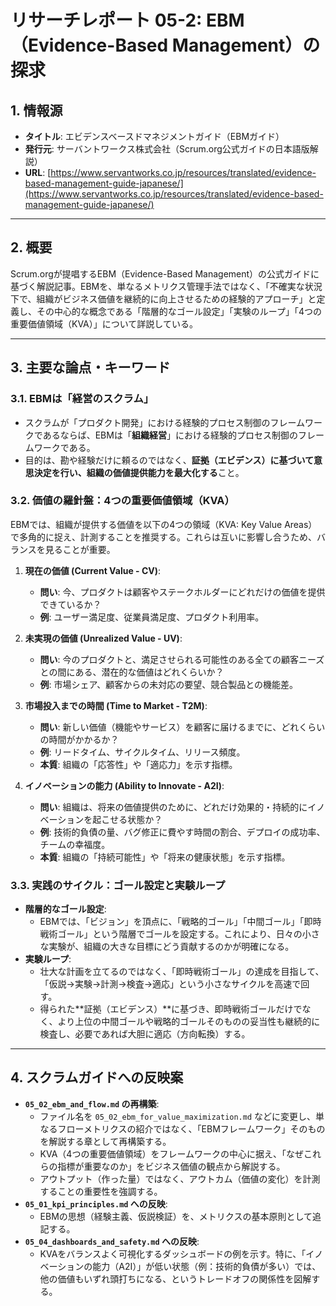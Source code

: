 # リサーチレポート 05-2: EBM（Evidence-Based Management）の探求

## 1. 情報源

- **タイトル**: エビデンスベースドマネジメントガイド（EBMガイド）
- **発行元**: サーバントワークス株式会社（Scrum.org公式ガイドの日本語版解説）
- **URL**: [https://www.servantworks.co.jp/resources/translated/evidence-based-management-guide-japanese/](https://www.servantworks.co.jp/resources/translated/evidence-based-management-guide-japanese/)

---

## 2. 概要

Scrum.orgが提唱するEBM（Evidence-Based Management）の公式ガイドに基づく解説記事。EBMを、単なるメトリクス管理手法ではなく、「不確実な状況下で、組織がビジネス価値を継続的に向上させるための経験的アプローチ」と定義し、その中心的な概念である「階層的なゴール設定」「実験のループ」「4つの重要価値領域（KVA）」について詳説している。

---

## 3. 主要な論点・キーワード

### 3.1. EBMは「経営のスクラム」

- スクラムが「プロダクト開発」における経験的プロセス制御のフレームワークであるならば、EBMは「**組織経営**」における経験的プロセス制御のフレームワークである。
- 目的は、勘や経験だけに頼るのではなく、**証拠（エビデンス）に基づいて意思決定を行い、組織の価値提供能力を最大化する**こと。

### 3.2. 価値の羅針盤：4つの重要価値領域（KVA）

EBMでは、組織が提供する価値を以下の4つの領域（KVA: Key Value Areas）で多角的に捉え、計測することを推奨する。これらは互いに影響し合うため、バランスを見ることが重要。

1.  **現在の価値 (Current Value - CV)**:
    - **問い**: 今、プロダクトは顧客やステークホルダーにどれだけの価値を提供できているか？
    - **例**: ユーザー満足度、従業員満足度、プロダクト利用率。

2.  **未実現の価値 (Unrealized Value - UV)**:
    - **問い**: 今のプロダクトと、満足させられる可能性のある全ての顧客ニーズとの間にある、潜在的な価値はどれくらいか？
    - **例**: 市場シェア、顧客からの未対応の要望、競合製品との機能差。

3.  **市場投入までの時間 (Time to Market - T2M)**:
    - **問い**: 新しい価値（機能やサービス）を顧客に届けるまでに、どれくらいの時間がかかるか？
    - **例**: リードタイム、サイクルタイム、リリース頻度。
    - **本質**: 組織の「応答性」や「適応力」を示す指標。

4.  **イノベーションの能力 (Ability to Innovate - A2I)**:
    - **問い**: 組織は、将来の価値提供のために、どれだけ効果的・持続的にイノベーションを起こせる状態か？
    - **例**: 技術的負債の量、バグ修正に費やす時間の割合、デプロイの成功率、チームの幸福度。
    - **本質**: 組織の「持続可能性」や「将来の健康状態」を示す指標。

### 3.3. 実践のサイクル：ゴール設定と実験ループ

- **階層的なゴール設定**:
  - EBMでは、「ビジョン」を頂点に、「戦略的ゴール」「中間ゴール」「即時戦術ゴール」という階層でゴールを設定する。これにより、日々の小さな実験が、組織の大きな目標にどう貢献するのかが明確になる。
- **実験ループ**:
  - 壮大な計画を立てるのではなく、「即時戦術ゴール」の達成を目指して、「仮説→実験→計測→検査→適応」という小さなサイクルを高速で回す。
  - 得られた**証拠（エビデンス）**に基づき、即時戦術ゴールだけでなく、より上位の中間ゴールや戦略的ゴールそのものの妥当性も継続的に検査し、必要であれば大胆に適応（方向転換）する。

---

## 4. スクラムガイドへの反映案

- **`05_02_ebm_and_flow.md` の再構築**:
  - ファイル名を `05_02_ebm_for_value_maximization.md` などに変更し、単なるフローメトリクスの紹介ではなく、「EBMフレームワーク」そのものを解説する章として再構築する。
  - KVA（4つの重要価値領域）をフレームワークの中心に据え、「なぜこれらの指標が重要なのか」をビジネス価値の観点から解説する。
  - アウトプット（作った量）ではなく、アウトカム（価値の変化）を計測することの重要性を強調する。
- **`05_01_kpi_principles.md` への反映**:
  - EBMの思想（経験主義、仮説検証）を、メトリクスの基本原則として追記する。
- **`05_04_dashboards_and_safety.md` への反映**:
  - KVAをバランスよく可視化するダッシュボードの例を示す。特に、「イノベーションの能力（A2I）」が低い状態（例：技術的負債が多い）では、他の価値もいずれ頭打ちになる、というトレードオフの関係性を図解する。 